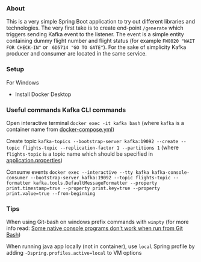 ### About 

This is a very simple Spring Boot application to try out different libraries and technologies. The very first take is to create end-point ``/generate`` which triggers sending Kafka event to the listener. The event is a simple entity containing dummy flight number and flight status (for example ``FW8020 "WAIT FOR CHECK-IN"`` or `` 6D5714 "GO TO GATE"``). For the sake of simplicity Kafka producer and consumer are located in the same service. 

### Setup

For Windows

* Install Docker Desktop


### Useful commands Kafka CLI commands

Open interactive terminal ``docker exec -it kafka bash`` (where `kafka` is a container name from [docker-compose.yml](docker-compose.yml))

Create topic ``kafka-topics --bootstrap-server kafka:19092 --create --topic flights-topic --replication-factor 1 --partitions 1`` (where `flights-topic` is a topic name which should be specified in [application.properties](src/main/resources/application.properties))

Consume events ``docker exec --interactive --tty kafka kafka-console-consumer --bootstrap-server kafka:19092 --topic flights-topic --formatter kafka.tools.DefaultMessageFormatter --property print.timestamp=true --property print.key=true --property print.value=true --from-beginning``

### Tips
When using Git-bash on windows prefix commands with ``winpty`` (for more info read: [Some native console programs don't work when run from Git Bash](https://github.com/git-for-windows/git/wiki/FAQ#some-native-console-programs-dont-work-when-run-from-git-bash-how-to-fix-it)) 

When running java app locally (not in container), use ``local`` Spring profile by adding ``-Dspring.profiles.active=local`` to VM options 